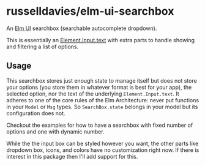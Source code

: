 # russelldavies/elm-ui-searchbox

An [Elm UI](https://package.elm-lang.org/packages/mdgriffith/elm-ui/latest/)
searchbox (searchable autocomplete dropdown).

This is essentially an
[Element.Input.text](https://package.elm-lang.org/packages/mdgriffith/elm-ui/latest/Element-Input#text)
with extra parts to handle showing and filtering a list of options.

## Usage

This searchbox stores just enough state to manage itself but does not store
your options (you store them in whatever format is best for your app), the
selected option, nor the text of the underlying `Element.Input.text`. It
adheres to one of the core rules of the Elm Architecture: never put functions
in your `Model` or `Msg` types. So `SearchBox.state` belongs in your model but
its configuration does not.

Checkout the examples for how to have a searchbox with fixed number of options
and one with dynamic number.

While the the input box can be styled however you want, the other parts like
dropdown box, icons, and colors have no customization right now. If there is
interest in this package then I'll add support for this.
